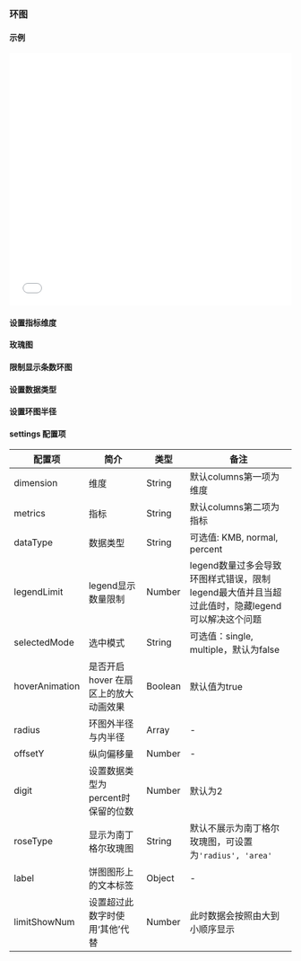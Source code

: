 ### 环图

#### 示例

<iframe width="100%" height="450" src="//jsfiddle.net/vue_echarts/a0pep942/5/embedded/result,html,js/?bodyColor=fff" allowfullscreen="allowfullscreen" frameborder="0"></iframe>

#### 设置指标维度

<vuep template="#index-demision-ring"></vuep>

<script v-pre type="text/x-template" id="index-demision-ring">
<template>
  <ve-ring :data="chartData" :settings="chartSettings"></ve-ring>
</template>

<script>
  module.exports = {
    created: function () {
      this.chartData = {
        columns: ['日期', '成本', '利润'],
        rows: [
          { '日期': '1月1号', '成本': 123, '利润': 3 },
          { '日期': '1月2号', '成本': 1223, '利润': 6 },
          { '日期': '1月3号', '成本': 2123, '利润': 90 },
          { '日期': '1月4号', '成本': 4123, '利润': 12 },
          { '日期': '1月5号', '成本': 3123, '利润': 15 },
          { '日期': '1月6号', '成本': 7123, '利润': 20 }
        ]
      }
      this.chartSettings = {
        dimension: '成本',
        metrics: '利润'
      }
    }
  }
</script>
</script>

#### 玫瑰图

<vuep template="#rose-ring"></vuep>

<script v-pre type="text/x-template" id="rose-ring">
<template>
  <ve-ring :data="chartData" :settings="chartSettings"></ve-ring>
</template>

<script>
  module.exports = {
    created: function () {
      this.chartData = {
        columns: ['日期', '成本', '利润'],
        rows: [
          { '日期': '1月1号', '成本': 123, '利润': 3 },
          { '日期': '1月2号', '成本': 1223, '利润': 6 },
          { '日期': '1月3号', '成本': 2123, '利润': 9 },
          { '日期': '1月4号', '成本': 4123, '利润': 12 },
          { '日期': '1月5号', '成本': 3123, '利润': 15 },
          { '日期': '1月6号', '成本': 7123, '利润': 20 }
        ]
      }
      this.chartSettings = {
        roseType: 'radius'
      }
    }
  }
</script>
</script>

#### 限制显示条数环图

<vuep template="#limit-number-ring"></vuep>

<script v-pre type="text/x-template" id="limit-number-ring">
<template>
  <ve-ring :data="chartData" :settings="chartSettings"></ve-ring>
</template>

<script>
  module.exports = {
    created: function () {
      this.chartData = {
        columns: ['日期', '成本', '利润'],
        rows: [
          { '日期': '1月1号', '成本': 123, '利润': 3 },
          { '日期': '1月2号', '成本': 1223, '利润': 6 },
          { '日期': '1月3号', '成本': 2123, '利润': 9 },
          { '日期': '1月4号', '成本': 4123, '利润': 12 },
          { '日期': '1月5号', '成本': 3123, '利润': 15 },
          { '日期': '1月6号', '成本': 7123, '利润': 20 },
          { '日期': '1月7号', '成本': 4123, '利润': 20 },
          { '日期': '1月8号', '成本': 1123, '利润': 20 },
          { '日期': '1月9号', '成本': 5223, '利润': 20 },
          { '日期': '1月1号0', '成本': 9123, '利润': 20 },
          { '日期': '1月1号1', '成本': 4123, '利润': 20 }
        ]
      }
      this.chartSettings = {
        limitShowNum: 5
      }
    }
  }
</script>
</script>

#### 设置数据类型

<vuep template="#data-type-ring"></vuep>

<script v-pre type="text/x-template" id="data-type-ring">
<template>
  <ve-ring :data="chartData" :settings="chartSettings"></ve-ring>
</template>

<script>
  module.exports = {
    created: function () {
      this.chartData = {
        columns: ['日期', '成本', '利润'],
        rows: [
          { '日期': '1月1号', '成本': 123, '利润': 3 },
          { '日期': '1月2号', '成本': 1223, '利润': 6 },
          { '日期': '1月3号', '成本': 2123, '利润': 9 },
          { '日期': '1月4号', '成本': 4123, '利润': 12 },
          { '日期': '1月5号', '成本': 3123, '利润': 15 },
          { '日期': '1月6号', '成本': 7123, '利润': 20 }
        ]
      }
      this.chartSettings = {
        dataType: 'KMB'
      }
    }
  }
</script>
</script>

#### 设置环图半径

<vuep template="#ring-style"></vuep>

<script v-pre type="text/x-template" id="ring-style">
<template>
  <ve-ring :data="chartData" :settings="chartSettings"></ve-ring>
</template>

<script>
  module.exports = {
    created: function () {
      this.chartData = {
        columns: ['日期', '成本', '比率'],
        rows: [
          { '日期': '1月1号', '成本': 123, '比率': 0.1 },
          { '日期': '1月2号', '成本': 1223, '比率': 0.2 },
          { '日期': '1月3号', '成本': 2123, '比率': 0.3 },
          { '日期': '1月4号', '成本': 4123, '比率': 0.4 },
          { '日期': '1月5号', '成本': 3123, '比率': 0.5 },
          { '日期': '1月6号', '成本': 7123, '比率': 0.6 }
        ]
      }
      this.chartSettings = {
        radius: [100, 10],
        offsetY: 300
      }
    }
  }
</script>
</script>

#### settings 配置项

| 配置项 | 简介 | 类型 | 备注 |
| --- | --- | --- | --- |
| dimension | 维度 | String | 默认columns第一项为维度 |
| metrics | 指标 | String | 默认columns第二项为指标 |
| dataType | 数据类型 | String | 可选值: KMB, normal, percent |
| legendLimit | legend显示数量限制 | Number | legend数量过多会导致环图样式错误，限制legend最大值并且当超过此值时，隐藏legend可以解决这个问题 |
| selectedMode | 	选中模式 | String | 可选值：single, multiple，默认为false |
| hoverAnimation | 是否开启 hover 在扇区上的放大动画效果 | Boolean | 默认值为true |
| radius | 环图外半径与内半径 | Array | - |
| offsetY | 	纵向偏移量 | Number | - |
| digit | 设置数据类型为percent时保留的位数 | Number | 默认为2 |
| roseType | 显示为南丁格尔玫瑰图 | String | 默认不展示为南丁格尔玫瑰图，可设置为`'radius', 'area'` |
| label | 饼图图形上的文本标签 | Object | - |
| limitShowNum | 设置超过此数字时使用‘其他’代替 | Number | 此时数据会按照由大到小顺序显示 |
